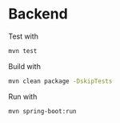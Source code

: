 # Backend

Test with 

```bash
mvn test
```

Build with 

```bash
mvn clean package -DskipTests
```

Run with 

```bash
mvn spring-boot:run
```